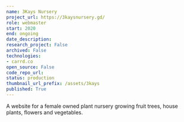 ```yaml
---
name: 3Kays Nursery
project_url: https://3kaysnursery.gd/
role: webmaster
start: 2020
end: ongoing
date_description: 
research_project: False
archived: False
technologies: 
- carrd.co
open_source: False
code_repo_url: 
status: production
thumbnail_url_prefix: /assets/3kays
published: True
---
```

A website for a female owned plant nursery growing fruit trees, house plants, flowers and vegetables.